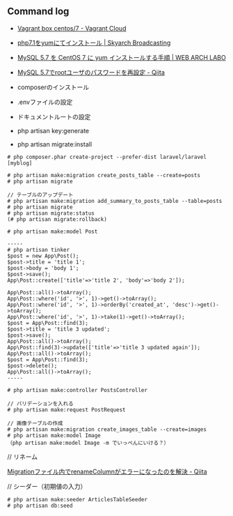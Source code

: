 ## Command log
- [Vagrant box centos/7 - Vagrant Cloud](https://goo.gl/EtS9oH)
- [php7.1をyumにてインストール | Skyarch Broadcasting](https://goo.gl/wvRpG9)
- [MySQL 5.7 を CentOS 7 に yum インストールする手順 | WEB ARCH LABO](https://goo.gl/ThF3Ng)
- [MySQL 5.7でrootユーザのパスワードを再設定 - Qiita](https://goo.gl/9AqW8A)


- composerのインストール
- .envファイルの設定
- ドキュメントルートの設定
- php artisan key:generate
- php artisan migrate:install
```
# php composer.phar create-project --prefer-dist laravel/laravel [myblog]

# php artisan make:migration create_posts_table --create=posts
# php artisan migrate

// テーブルのアップデート
# php artisan make:migration add_summary_to_posts_table --table=posts
# php artisan migrate
# php artisan migrate:status
(# php artisan migrate:rollback)

# php artisan make:model Post

-----
# php artisan tinker
$post = new App\Post();
$post->title = 'title 1';
$post->body = 'body 1';
$post->save();
App\Post::create(['title'=>'title 2', 'body'=>'body 2']);

App\Post::all()->toArray();
App\Post::where('id', '>', 1)->get()->toArray();
App\Post::where('id', '>', 1)->orderBy('created_at', 'desc')->get()->toArray();
App\Post::where('id', '>', 1)->take(1)->get()->toArray();
$post = App\Post::find(3);
$post->title = 'title 3 updated';
$post->save();
App\Post::all()->toArray();
App\Post::find(3)->update(['title'=>'title 3 updated again']);
App\Post::all()->toArray();
$post = App\Post::find(3);
$post->delete();
App\Post::all()->toArray();
-----

# php artisan make:controller PostsController

// バリデーションを入れる
# php artisan make:request PostRequest

// 画像テーブルの作成
# php artisan make:migration create_images_table --create=images
# php artisan make:model Image
（php artisan make:model Image -m でいっぺんにいける？）

```
// リネーム

[Migrationファイル内でrenameColumnがエラーになったのを解決 - Qiita](https://qiita.com/Frog_woman/items/d98b861a2033610798f7)

// シーダー（初期値の入力）
```
# php artisan make:seeder ArticlesTableSeeder
# php artisan db:seed
```
